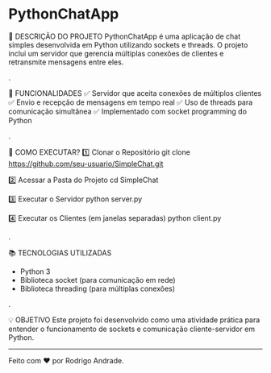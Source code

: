 # PythonChatApp
📌 DESCRIÇÃO DO PROJETO
 PythonChatApp é uma aplicação de chat simples desenvolvida em Python utilizando sockets e threads. 
O projeto inclui um servidor que gerencia múltiplas conexões de clientes e retransmite mensagens entre eles.

.

🚀 FUNCIONALIDADES
✅ Servidor que aceita conexões de múltiplos clientes
✅ Envio e recepção de mensagens em tempo real
✅ Uso de threads para comunicação simultânea
✅ Implementado com socket programming do Python

.

🔧 COMO EXECUTAR?
1️⃣ Clonar o Repositório
git clone https://github.com/seu-usuario/SimpleChat.git

2️⃣ Acessar a Pasta do Projeto
cd SimpleChat

3️⃣ Executar o Servidor
python server.py

4️⃣ Executar os Clientes (em janelas separadas)
python client.py

.

📚 TECNOLOGIAS UTILIZADAS
- Python 3
- Biblioteca socket (para comunicação em rede)
- Biblioteca threading (para múltiplas conexões)

.

💡 OBJETIVO
Este projeto foi desenvolvido como uma atividade prática para entender o funcionamento de sockets e comunicação cliente-servidor em Python.

-------------------------------------------------------------------------------------------------------------------------------------------

Feito com ❤️ por Rodrigo Andrade.
